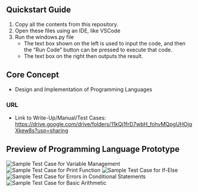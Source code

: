 ## Quickstart Guide
1. Copy all the contents from this repository.
2. Open these files using an IDE, like VSCode
3. Run the windows.py file
   - The text box shown on the left is used to input the code, and then the “Run Code” button can be pressed to execute that code.
   - The text box on the right then outputs the result.

## Core Concept
- Design and Implementation of Programming Languages

### URL
- Link to Write-Up/Manual/Test Cases: https://drive.google.com/drive/folders/11kQj1frD7wbH_fohvMQpgUHOjqXkew8s?usp=sharing

## Preview of Programming Language Prototype
![Sample Test Case for Variable Management](https://github.com/Shojiyao12/Anaconda_PL/assets/90734662/c9ee0f13-8287-4f0e-b42e-6752a4a69a19)
![Sample Test Case for Print Function](https://github.com/Shojiyao12/Anaconda_PL/assets/90734662/81a00b35-06b8-441a-b7de-0d592fe801f5)
![Sample Test Case for If-Else](https://github.com/Shojiyao12/Anaconda_PL/assets/90734662/d42fe20f-0248-40c1-b64b-e3da17d731a7)
![Sample Test Case for Errors in Conditional Statements](https://github.com/Shojiyao12/Anaconda_PL/assets/90734662/185e530c-ea36-4349-b2b7-fb332b9d70de)
![Sample Test Case for Basic Arithmetic](https://github.com/Shojiyao12/Anaconda_PL/assets/90734662/8e24b2b9-d96d-4e71-b6c7-6ea02257853d)
